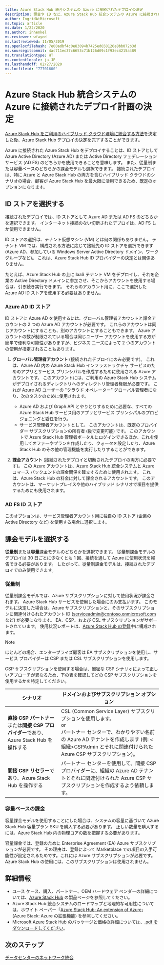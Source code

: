 ```yaml
---
title: Azure Stack Hub 統合システムの Azure に接続されたデプロイの決定
description: 課金や ID など、Azure Stack Hub 統合システムの Azure に接続されたデプロイに対するデプロイ計画を決定します。
author: IngridAtMicrosoft
ms.topic: article
ms.date: 1/22/2020
ms.author: inhenkel
ms.reviewer: wfayed
ms.lastreviewed: 11/05/2019
ms.openlocfilehash: 7e00adbf4c0e83094b7425ed650126e8bb072b3d
ms.sourcegitcommit: 4ac711ec37c6653c71b126d09c1f93ec4215a489
ms.translationtype: HT
ms.contentlocale: ja-JP
ms.lasthandoff: 02/27/2020
ms.locfileid: "77701600"
---
```

# <a name="azure-connected-deployment-planning-decisions-for-azure-stack-hub-integrated-systems"></a>Azure Stack Hub 統合システムの Azure に接続されたデプロイ計画の決定
[Azure Stack Hub をご利用のハイブリッド クラウド環境に統合する方法](azure-stack-connection-models.md)を決定した後、Azure Stack Hub デプロイの決定を完了することができます。

Azure に接続された Azure Stack Hub をデプロイすることは、ID ストアとして Azure Active Directory (Azure AD) または Active Directory フェデレーション サービス (AD FS) のどちらかを使用できることを意味します。 また、従量制または容量ベースのどちらかの課金モデルも選択できます。 接続されたデプロイは、特に Azure と Azure Stack Hub の両方を含むハイブリッド クラウドのシナリオの場合、顧客が Azure Stack Hub を最大限に活用できるため、既定のオプションになります。

## <a name="choose-an-identity-store"></a>ID ストアを選択する
接続されたデプロイでは、ID ストアとして Azure AD または AD FS のどちらかを選択できます。 インターネット接続のない切断されたデプロイは、AD FS しか使用できません。

ID ストアの選択は、テナント仮想マシン (VM) とは何の関係もありません。 テナント VM では、構成される方法に応じて接続先の ID ストアを選択できます (Azure AD、参加している Windows Server Active Directory ドメイン、ワークグループなど)。 これは、Azure Stack Hub ID プロバイダーの決定とは関係ありません。

たとえば、Azure Stack Hub の上に IaaS テナント VM をデプロイし、それを企業の Active Directory ドメインに参加させ、そこからアカウントを使用する場合は、引き続き実行できます。 それらのアカウント用に、ここで選択した Azure AD ID ストアを使用する必要はありません。

### <a name="azure-ad-identity-store"></a>Azure AD ID ストア
ID ストアに Azure AD を使用するには、グローバル管理者アカウントと課金アカウントの 2 つの Azure AD アカウントが必要です。 これらのアカウントは同じアカウントにすることも、別のアカウントにすることもできます。 Azure アカウントの数が制限されている場合は同じユーザー アカウントを使用する方が簡単で便利な可能性がありますが、ビジネス ニーズによって 2 つのアカウントの使用が指定されることもあります。

1. **グローバル管理者アカウント** (接続されたデプロイにのみ必要です)。 これは、Azure AD 内の Azure Stack Hub インフラストラクチャ サービスのためのアプリとサービス プリンシパルを作成するために使用される Azure アカウントです。 このアカウントには、ご利用の Azure Stack Hub システムがデプロイされるディレクトリへのディレクトリ管理者権限が必要です。 これが Azure AD ユーザーの "クラウド オペレーター" グローバル管理者になり、次のタスクのために使用されます。

    - Azure AD および Graph API とやりとりするために必要な、すべての Azure Stack Hub サービス用のアプリとサービス プリンシパルのプロビジョニングと委任を行う。
    - サービス管理者アカウントとして。 このアカウントは、既定のプロバイダー サブスクリプションの所有者 (後で変更可能) です。 このアカウントで Azure Stack Hub 管理者ポータルにログインできるほか、これを使用してオファーやプランを作成したり、クォータを設定したり、Azure Stack Hub のその他の管理機能を実行したりすることができます。

2. **課金アカウント** (接続されたデプロイと切断されたデプロイの両方に必要です)。 この Azure アカウントは、Azure Stack Hub 統合システムと Azure コマース バックエンドの課金関係を確立するために使用されます。 これは、Azure Stack Hub の料金に対して課金されるアカウントです。 このアカウントは、マーケットプレイスや他のハイブリッド シナリオで項目を提供するためにも使用されます。

### <a name="ad-fs-identity-store"></a>AD FS ID ストア
このオプションは、サービス管理者アカウント用に独自の ID ストア (企業の Active Directory など) を使用する場合に選択します。  

## <a name="choose-a-billing-model"></a>課金モデルを選択する
**従量制**または**容量**課金モデルのどちらかを選択できます。 従量制課金モデルのデプロイは 30 日ごとに少なくとも 1 回、接続を通して Azure に使用状況を報告できる必要があります。 したがって、従量制課金モデルは、接続されたデプロイでのみ使用できます。  

### <a name="pay-as-you-use"></a>従量制
従量制課金モデルでは、Azure サブスクリプションに対して使用状況が課金されます。 Azure Stack Hub サービスを使用した場合にのみ支払います。 このモデルに決定した場合は、Azure サブスクリプションと、そのサブスクリプションに関連付けられたアカウント ID (serviceadmin@contoso.onmicrosoft.com など) が必要になります。 EA、CSP、および CSL サブスクリプションがサポートされています。 使用状況レポートは、[Azure Stack Hub の登録](azure-stack-registration.md)中に構成されます。

> [!NOTE]
> ほとんどの場合、エンタープライズ顧客は EA サブスクリプションを使用し、サービス プロバイダーは CSP または CSL サブスクリプションを使用します。

CSP サブスクリプションを使用する場合は、厳密な CSP シナリオによって正しいアプローチが異なるため、下の表を確認してどの CSP サブスクリプションを使用するかを特定してください。

|シナリオ|ドメインおよびサブスクリプション オプション|
|-----|-----|
|**直接 CSP パートナー**または**間接 CSP プロバイダー**であり、Azure Stack Hub を操作する|CSL (Common Service Layer) サブスクリプションを使用します。<br>     or<br>パートナー センターで、わかりやすい名前の Azure AD テナントを作成します (例: &lt;組織>CSPAdmin とそれに関連付けられた Azure CSP サブスクリプション)。|
|**間接 CSP リセラー**であり、Azure Stack Hub を操作する|パートナー センターを使用して、間接 CSP プロバイダーに、組織の Azure AD テナントとそれに関連付けられた Azure CSP サブスクリプションを作成するよう依頼します。|

### <a name="capacity-based-billing"></a>容量ベースの課金
容量課金モデルを使用することにした場合は、システムの容量に基づいて Azure Stack Hub 容量プラン SKU を購入する必要があります。 正しい数量を購入するには、Azure Stack Hub 内の物理コアの数を把握する必要があります。

容量課金では、登録のために Enterprise Agreement (EA) Azure サブスクリプションが必要です。 その理由は、登録によって Marketplace での項目の入手可能性が設定されるためです。これには Azure サブスクリプションが必要です。 Azure Stack Hub の使用には、このサブスクリプションは使用されません。

## <a name="learn-more"></a>詳細情報
- ユース ケース、購入、パートナー、OEM ハードウェア ベンダーの詳細については、[Azure Stack Hub](https://azure.microsoft.com/overview/azure-stack/) の製品ページを参照してください。
- Azure Stack Hub 統合システムのロードマップと地理的な可用性については、ホワイト ペーパー「[Azure Stack Hub: An extension of Azure](https://azure.microsoft.com/resources/azure-stack-an-extension-of-azure/)」 (Azure Stack: Azure の拡張機能) を参照してください。 
- Microsoft Azure Stack Hub のパッケージと価格の詳細については、[.pdf をダウンロードしてください](https://azure.microsoft.com/mediahandler/files/resourcefiles/5bc3f30c-cd57-4513-989e-056325eb95e1/Azure-Stack-packaging-and-pricing-datasheet.pdf)。 

## <a name="next-steps"></a>次のステップ
[データセンターのネットワーク統合](azure-stack-network.md)